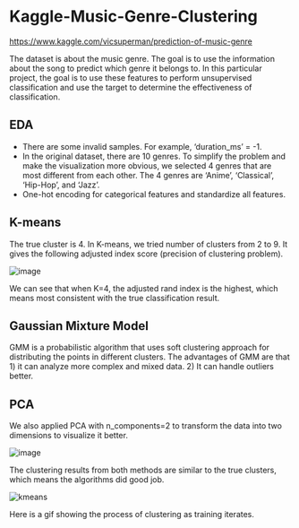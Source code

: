 # Kaggle-Music-Genre-Clustering

https://www.kaggle.com/vicsuperman/prediction-of-music-genre

The dataset is about the music genre. The goal is to use the information about the song to predict which genre it belongs to. In this particular project, the goal is to use these features to perform unsupervised classification and use the target to determine the effectiveness of classification.

## EDA
- There are some invalid samples. For example, ‘duration_ms’ = -1.
- In the original dataset, there are 10 genres. To simplify the problem and make the visualization more obvious, we selected 4 genres that are most different from each other. The 4 genres are ‘Anime’, ‘Classical’, ‘Hip-Hop’, and ‘Jazz’.
- One-hot encoding for categorical features and standardize all features.

## K-means
The true cluster is 4. In K-means, we tried number of clusters from 2 to 9. It gives the following adjusted index score (precision of clustering problem).

![image](https://user-images.githubusercontent.com/76148884/150659585-0d46a527-f78b-4d71-8463-7616ca0d5b2f.png)

We can see that when K=4, the adjusted rand index is the highest, which means most consistent with the true classification result.

## Gaussian Mixture Model
GMM is a probabilistic algorithm that uses soft clustering approach for distributing the points in different clusters. The advantages of GMM are that 1) it can analyze more complex and mixed data. 2) It can handle outliers better. 

## PCA
We also applied PCA with n_components=2 to transform the data into two dimensions to visualize it better.

![image](https://user-images.githubusercontent.com/76148884/150659620-7a534fe7-a344-4e20-b514-dd057ff94bb9.png)

The clustering results from both methods are similar to the true clusters, which means the algorithms did good job.

![kmeans](https://user-images.githubusercontent.com/76148884/150659672-2b2364aa-9572-4ee0-89b3-f820f84f71de.gif)

Here is a gif showing the process of clustering as training iterates. 
